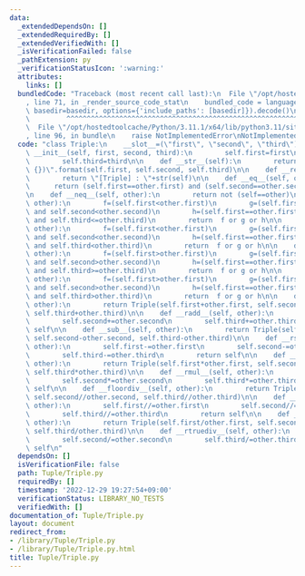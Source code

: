 ```yaml
---
data:
  _extendedDependsOn: []
  _extendedRequiredBy: []
  _extendedVerifiedWith: []
  _isVerificationFailed: false
  _pathExtension: py
  _verificationStatusIcon: ':warning:'
  attributes:
    links: []
  bundledCode: "Traceback (most recent call last):\n  File \"/opt/hostedtoolcache/Python/3.11.1/x64/lib/python3.11/site-packages/onlinejudge_verify/documentation/build.py\"\
    , line 71, in _render_source_code_stat\n    bundled_code = language.bundle(stat.path,\
    \ basedir=basedir, options={'include_paths': [basedir]}).decode()\n          \
    \         ^^^^^^^^^^^^^^^^^^^^^^^^^^^^^^^^^^^^^^^^^^^^^^^^^^^^^^^^^^^^^^^^^^^^^^^^^^^^^^^^^\n\
    \  File \"/opt/hostedtoolcache/Python/3.11.1/x64/lib/python3.11/site-packages/onlinejudge_verify/languages/python.py\"\
    , line 96, in bundle\n    raise NotImplementedError\nNotImplementedError\n"
  code: "class Triple:\n    __slot__=(\"first\", \"second\", \"third\")\n\n    def\
    \ __init__(self, first, second, third):\n        self.first=first\n        self.second=second\n\
    \        self.third=third\n\n    def __str__(self):\n        return \"({}, {},\
    \ {})\".format(self.first, self.second, self.third)\n\n    def __repr__(self):\n\
    \        return \"[Triple] : \"+str(self)\n\n    def __eq__(self, other):\n  \
    \      return (self.first==other.first) and (self.second==other.second) and (self.thrid==other.third)\n\
    \n    def __neq__(self, other):\n        return not (self==other)\n\n    def __le__(self,\
    \ other):\n        f=(self.first<other.first)\n        g=(self.first==other.first\
    \ and self.second<other.second)\n        h=(self.first==other.first and self.second==self.second\
    \ and self.third<=other.third)\n        return  f or g or h\n\n    def __lt__(self,\
    \ other):\n        f=(self.first<other.first)\n        g=(self.first==other.first\
    \ and self.second<other.second)\n        h=(self.first==other.first and self.second==self.second\
    \ and self.third<other.third)\n        return  f or g or h\n\n    def __ge__(self,\
    \ other):\n        f=(self.first>other.first)\n        g=(self.first==other.first\
    \ and self.second>other.second)\n        h=(self.first==other.first and self.second==self.second\
    \ and self.third>=other.third)\n        return  f or g or h\n\n    def __gt__(self,\
    \ other):\n        f=(self.first>other.first)\n        g=(self.first==other.first\
    \ and self.second>other.second)\n        h=(self.first==other.first and self.second==self.second\
    \ and self.third>other.third)\n        return  f or g or h\n\n    def __add__(self,\
    \ other):\n        return Triple(self.first+other.first, self.second+other.second,\
    \ self.third+other.third)\n\n    def __radd__(self, other):\n        self.first+=other.first\n\
    \        self.second+=other.second\n        self.third+=other.third\n        return\
    \ self\n\n    def __sub__(self, other):\n        return Triple(self.first-other.first,\
    \ self.second-other.second, self.third-other.third)\n\n    def __rsub__(self,\
    \ other):\n        self.first-=other.first\n        self.second-=other.second\n\
    \        self.third-=other.third\n        return self\n\n    def __mul__(self,\
    \ other):\n        return Triple(self.first*other.first, self.second*other.second,\
    \ self.third*other.third)\n\n    def __rmul__(self, other):\n        self.first*=other.first\n\
    \        self.second*=other.second\n        self.third*=other.third\n        return\
    \ self\n\n    def __floordiv__(self, other):\n        return Triple(self.first//other.first,\
    \ self.second//other.second, self.third//other.third)\n\n    def __rfloordiv__(self,\
    \ other):\n        self.first//=other.first\n        self.second//=other.second\n\
    \        self.third//=other.third\n        return self\n\n    def __truediv__(self,\
    \ other):\n        return Triple(self.first/other.first, self.second/other.second,\
    \ self.third/other.third)\n\n    def __rtruediv__(self, other):\n        self.first/=other.first\n\
    \        self.second/=other.second\n        self.third/=other.third\n        return\
    \ self\n"
  dependsOn: []
  isVerificationFile: false
  path: Tuple/Triple.py
  requiredBy: []
  timestamp: '2022-12-29 19:27:54+09:00'
  verificationStatus: LIBRARY_NO_TESTS
  verifiedWith: []
documentation_of: Tuple/Triple.py
layout: document
redirect_from:
- /library/Tuple/Triple.py
- /library/Tuple/Triple.py.html
title: Tuple/Triple.py
---
```

